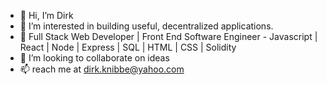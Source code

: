 - 👋 Hi, I’m Dirk 
- 👀 I’m interested in building useful, decentralized applications.
- 🌱 Full Stack Web Developer | Front End Software Engineer - Javascript | React | Node | Express | SQL | HTML | CSS | Solidity
- 💞️ I’m looking to collaborate on ideas
- 📫 reach me at dirk.knibbe@yahoo.com
